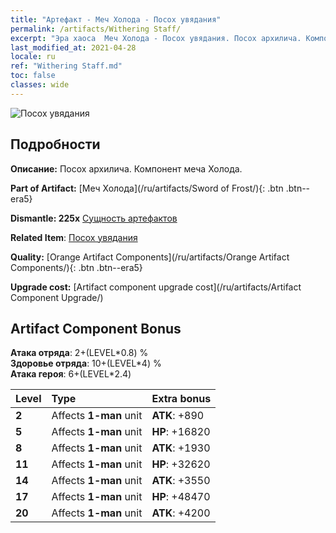 ```yaml
---
title: "Артефакт - Меч Холода - Посох увядания"
permalink: /artifacts/Withering Staff/
excerpt: "Эра хаоса  Меч Холода - Посох увядания. Посох архилича. Компонент меча Холода."
last_modified_at: 2021-04-28
locale: ru
ref: "Withering Staff.md"
toc: false
classes: wide
---
```


 ![Посох увядания](/images/t/artifact_40433.png)



## Подробности

 **Описание:** Посох архилича. Компонент меча Холода.

 **Part of Artifact:** [Меч Холода](/ru/artifacts/Sword of Frost/){: .btn .btn--era5}

 **Dismantle: 225x** [Сущность артефактов](/ItemsRU/con_905/)

 **Related Item**: [Посох увядания](/ItemsRU/art_162/)

 **Quality:** [Orange Artifact Components](/ru/artifacts/Orange Artifact Components/){: .btn .btn--era5}

 **Upgrade cost:** [Artifact component upgrade cost](/ru/artifacts/Artifact Component Upgrade/)

## Artifact Component Bonus

  **Атака отряда**: 2+(LEVEL\*0.8) %<br/>**Здоровье отряда**: 10+(LEVEL\*4) %<br/>**Атака героя**: 6+(LEVEL\*2.4)

  |  Level  | Type |    Extra bonus  | 
  |:--------|:-----|:----------------| 
  | **2** | Affects **1-man** unit | **ATK**: +890 | 
  | **5** | Affects **1-man** unit | **HP**: +16820 | 
  | **8** | Affects **1-man** unit | **ATK**: +1930 | 
  | **11** | Affects **1-man** unit | **HP**: +32620 | 
  | **14** | Affects **1-man** unit | **ATK**: +3550 | 
  | **17** | Affects **1-man** unit | **HP**: +48470 | 
  | **20** | Affects **1-man** unit | **ATK**: +4200 | 
